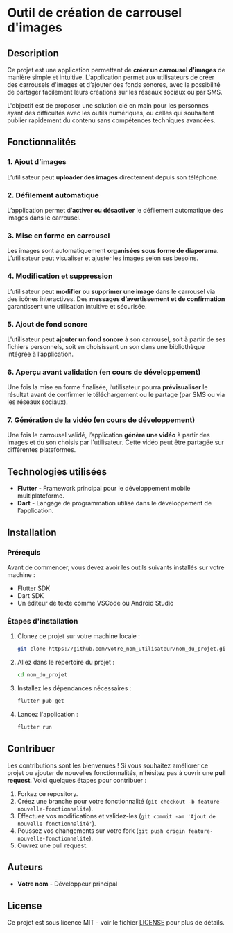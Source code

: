 # Outil de création de carrousel d'images

## Description

Ce projet est une application permettant de **créer un carrousel d’images** de manière simple et intuitive. L'application permet aux utilisateurs de créer des carrousels d'images et d’ajouter des fonds sonores, avec la possibilité de partager facilement leurs créations sur les réseaux sociaux ou par SMS.

L'objectif est de proposer une solution clé en main pour les personnes ayant des difficultés avec les outils numériques, ou celles qui souhaitent publier rapidement du contenu sans compétences techniques avancées.

## Fonctionnalités

### 1. Ajout d’images
L’utilisateur peut **uploader des images** directement depuis son téléphone.

### 2. Défilement automatique
L’application permet d’**activer ou désactiver** le défilement automatique des images dans le carrousel.

### 3. Mise en forme en carrousel
Les images sont automatiquement **organisées sous forme de diaporama**. L’utilisateur peut visualiser et ajuster les images selon ses besoins.

### 4. Modification et suppression
L’utilisateur peut **modifier ou supprimer une image** dans le carrousel via des icônes interactives. Des **messages d’avertissement et de confirmation** garantissent une utilisation intuitive et sécurisée.

### 5. Ajout de fond sonore
L'utilisateur peut **ajouter un fond sonore** à son carrousel, soit à partir de ses fichiers personnels, soit en choisissant un son dans une bibliothèque intégrée à l’application.

### 6. Aperçu avant validation (en cours de développement)
Une fois la mise en forme finalisée, l’utilisateur pourra **prévisualiser** le résultat avant de confirmer le téléchargement ou le partage (par SMS ou via les réseaux sociaux).

### 7. Génération de la vidéo (en cours de développement)
Une fois le carrousel validé, l’application **génère une vidéo** à partir des images et du son choisis par l'utilisateur. Cette vidéo peut être partagée sur différentes plateformes.



## Technologies utilisées

- **Flutter** - Framework principal pour le développement mobile multiplateforme.
- **Dart** - Langage de programmation utilisé dans le développement de l’application.
<!-- - **X, Y, Z** (exemples) - Autres bibliothèques et outils utilisés dans le projet. -->

## Installation

### Prérequis
Avant de commencer, vous devez avoir les outils suivants installés sur votre machine :
- Flutter SDK
- Dart SDK
- Un éditeur de texte comme VSCode ou Android Studio

### Étapes d'installation

1. Clonez ce projet sur votre machine locale :

    ```bash
    git clone https://github.com/votre_nom_utilisateur/nom_du_projet.git
    ```

2. Allez dans le répertoire du projet :

    ```bash
    cd nom_du_projet
    ```

3. Installez les dépendances nécessaires :

    ```bash
    flutter pub get
    ```

4. Lancez l'application :

    ```bash
    flutter run
    ```

## Contribuer

Les contributions sont les bienvenues ! Si vous souhaitez améliorer ce projet ou ajouter de nouvelles fonctionnalités, n’hésitez pas à ouvrir une **pull request**. Voici quelques étapes pour contribuer :

1. Forkez ce repository.
2. Créez une branche pour votre fonctionnalité (`git checkout -b feature-nouvelle-fonctionnalite`).
3. Effectuez vos modifications et validez-les (`git commit -am 'Ajout de nouvelle fonctionnalité'`).
4. Poussez vos changements sur votre fork (`git push origin feature-nouvelle-fonctionnalite`).
5. Ouvrez une pull request.

## Auteurs

- **Votre nom** - Développeur principal

## License

Ce projet est sous licence MIT - voir le fichier [LICENSE](LICENSE) pour plus de détails.

